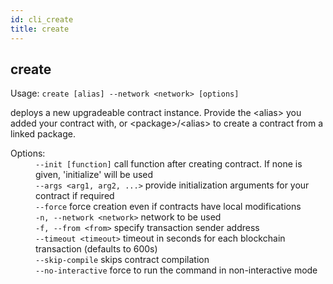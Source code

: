 ```yaml
---
id: cli_create
title: create
---
```


<div class="cli-command"><h2 class="cli-title">create</h2><p class="cli-usage">Usage: <code>create [alias] --network &lt;network&gt; [options]</code></p><p>deploys a new upgradeable contract instance. Provide the &lt;alias&gt; you added your contract with, or &lt;package&gt;/&lt;alias&gt; to create a contract from a linked package.<br/></p><dl><dt><span>Options:</span></dt><dd><div><code>--init [function]</code> call function after creating contract. If none is given, &#x27;initialize&#x27; will be used</div><div><code>--args &lt;arg1, arg2, ...&gt;</code> provide initialization arguments for your contract if required</div><div><code>--force</code> force creation even if contracts have local modifications</div><div><code>-n, --network &lt;network&gt;</code> network to be used</div><div><code>-f, --from &lt;from&gt;</code> specify transaction sender address</div><div><code>--timeout &lt;timeout&gt;</code> timeout in seconds for each blockchain transaction (defaults to 600s)</div><div><code>--skip-compile</code> skips contract compilation</div><div><code>--no-interactive</code> force to run the command in non-interactive mode</div></dd></dl></div>
